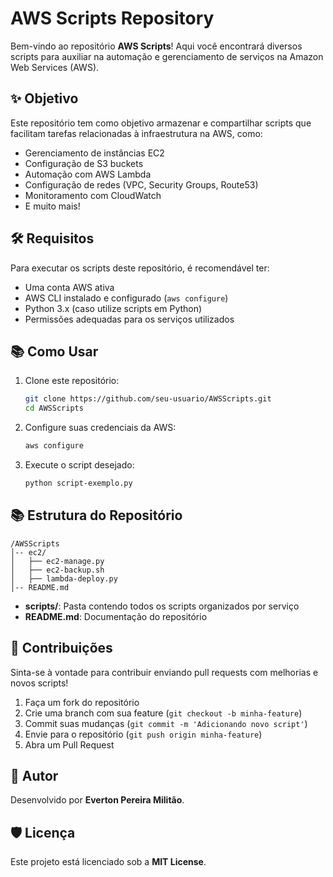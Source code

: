 # AWS Scripts Repository

Bem-vindo ao repositório **AWS Scripts**! Aqui você encontrará diversos scripts para auxiliar na automação e gerenciamento de serviços na Amazon Web Services (AWS).

## ✨ Objetivo

Este repositório tem como objetivo armazenar e compartilhar scripts que facilitam tarefas relacionadas à infraestrutura na AWS, como:

- Gerenciamento de instâncias EC2
- Configuração de S3 buckets
- Automação com AWS Lambda
- Configuração de redes (VPC, Security Groups, Route53)
- Monitoramento com CloudWatch
- E muito mais!

## 🛠 Requisitos

Para executar os scripts deste repositório, é recomendável ter:

- Uma conta AWS ativa
- AWS CLI instalado e configurado (`aws configure`)
- Python 3.x (caso utilize scripts em Python)
- Permissões adequadas para os serviços utilizados

## 📚 Como Usar

1. Clone este repositório:

   ```bash
   git clone https://github.com/seu-usuario/AWSScripts.git
   cd AWSScripts
   ```

2. Configure suas credenciais da AWS:

   ```bash
   aws configure
   ```

3. Execute o script desejado:

   ```bash
   python script-exemplo.py
   ```

## 📚 Estrutura do Repositório

```
/AWSScripts
│-- ec2/
│   ├── ec2-manage.py
│   ├── ec2-backup.sh
│   ├── lambda-deploy.py
│-- README.md
```

- **scripts/**: Pasta contendo todos os scripts organizados por serviço
- **README.md**: Documentação do repositório

## 🚀 Contribuições

Sinta-se à vontade para contribuir enviando pull requests com melhorias e novos scripts!

1. Faça um fork do repositório
2. Crie uma branch com sua feature (`git checkout -b minha-feature`)
3. Commit suas mudanças (`git commit -m 'Adicionando novo script'`)
4. Envie para o repositório (`git push origin minha-feature`)
5. Abra um Pull Request

## 👤 Autor

Desenvolvido por **Everton Pereira Militão**.

## 🛡️ Licença

Este projeto está licenciado sob a **MIT License**.


